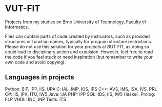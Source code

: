 # VUT-FIT
Projects from my studies on Brno University of Technology, Faculty of Informatics.

Files can contain parts of code created by instructors, such as provided structures or function names, typically for program structure restrictions.
Please do not use this solution for your projects at BUT FIT, as doing so could lead to disciplinary action and expulsion. However, feel free to read the code if you feel stuck or need inspiration (but remember to write your own code and avoid copying).

## Languages in projects
Python: BIF, IPP, IIS, UPA
C: IAL, IMP, IOS, IPS
C++: AVS, IMS, ISA, IVS, PRL
C#: IIS, IPK, ITU, IW5
Java: IJA
PHP: IPP
SQL: IDS, IIS, IW5
Haskell, Prolog: FLP
VHDL: INC, INP
Tests: ITS
